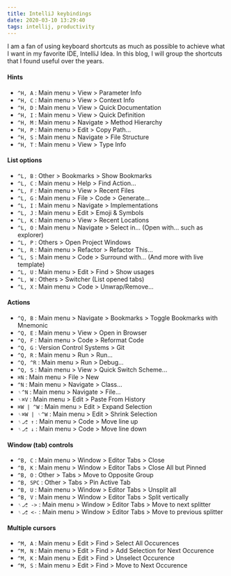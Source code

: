 ```yaml
---
title: IntelliJ keybindings
date: 2020-03-10 13:29:40
tags: intellij, productivity
---
```


I am a fan of using keyboard shortcuts as much as possible to achieve what I want in my favorite IDE, IntelliJ Idea. In this blog, I will group the shortcuts that I found useful over the years.

#### Hints 

- `^H, A` : Main menu > View > Parameter Info
- `^H, C` : Main menu > View > Context Info
- `^H, D` : Main menu > View > Quick Documentation        
- `^H, I` : Main menu > View > Quick Definition           
- `^H, M` : Main menu > Navigate > Method Hierarchy
- `^H, P` : Main menu > Edit > Copy Path...
- `^H, S` : Main menu > Navigate > File Structure
- `^H, T` : Main menu > View > Type Info


#### List options

- `^L, B` : Other > Bookmarks > Show Bookmarks
- `^L, C` : Main menu > Help > Find Action...
- `^L, F` : Main menu > View > Recent Files
- `^L, G` : Main menu > File > Code > Generate...
- `^L, I` : Main menu > Navigate > Implementations
- `^L, J` : Main menu > Edit > Emoji & Symbols
- `^L, K` : Main menu > View > Recent Locations
- `^L, O` : Main menu > Navigate > Select in... (Open with... such as explorer)
- `^L, P` : Others > Open Project Windows
- `^L, R` : Main menu > Refactor > Refactor This...
- `^L, S` : Main menu > Code > Surround with... (And more with live template)
- `^L, U` : Main menu > Edit > Find > Show usages
- `^L, W` : Others > Switcher (List opened tabs)
- `^L, X` : Main menu > Code > Unwrap/Remove...


#### Actions

- `^Q, B` : Main menu > Navigate > Bookmarks > Toggle Bookmarks with Mnemonic
- `^Q, E` : Main menu > View > Open in Browser
- `^Q, F` : Main menu > Code > Reformat Code
- `^Q, G` : Version Control Systems > Git
- `^Q, R` : Main menu > Run > Run...
- `^Q, ^R` : Main menu > Run > Debug...
- `^Q, S` : Main menu > View > Quick Switch Scheme...
- `⌘N` : Main menu > File > New
- `^N` : Main menu > Navigate > Class...
- `␏^N` : Main menu > Navigate > File...
- `␏⌘V` : Main menu > Edit > Paste From History
- `⌘W | ^W` : Main menu > Edit > Expand Selection
- `␏⌘W | ␏^W` : Main menu > Edit > Shrink Selection
- `␏⎇ ↑` : Main menu > Code > Move line up
- `␏⎇ ↓` : Main menu > Code > Move line down


#### Window (tab) controls

- `^B, C` : Main menu > Window > Editor Tabs > Close
- `^B, K` : Main menu > Window > Editor Tabs > Close All but Pinned
- `^B, O` : Other > Tabs > Move to Opposite Group
- `^B, SPC` : Other > Tabs > Pin Active Tab
- `^B, U` : Main menu > Window > Editor Tabs > Unsplit all 
- `^B, V` : Main menu > Window > Editor Tabs > Split vertically 
- `␏⎇ ->` : Main menu > Window > Editor Tabs > Move to next splitter 
- `␏⎇ <-` : Main menu > Window > Editor Tabs > Move to previous splitter 


#### Multiple cursors

- `^M, A` : Main menu > Edit > Find > Select All Occurences
- `^M, N` : Main menu > Edit > Find > Add Selection for Next Occurence
- `^M, K` : Main menu > Edit > Find > Unselect Occurence
- `^M, S` : Main menu > Edit > Find > Move to Next Occurence

